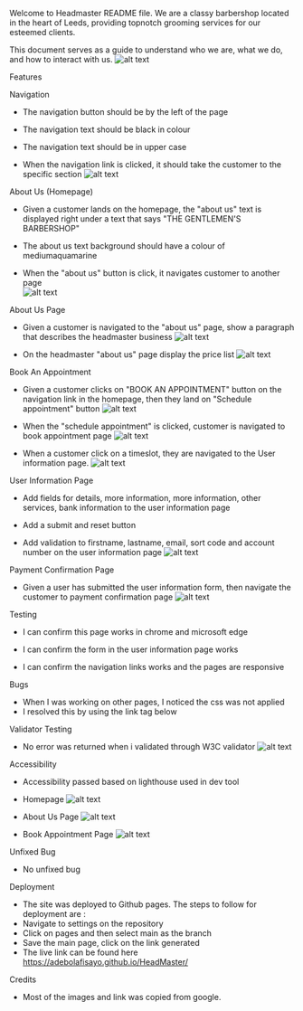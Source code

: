 
Welcome to Headmaster README file. We are a classy barbershop located in the heart of Leeds, providing topnotch grooming services for our esteemed clients. 

This document serves as a guide to understand who we are, what we do, and how to interact with us.
![alt text](/images/image.png)

Features

Navigation

* The navigation button should be by the left of the page

* The navigation text should be black in colour

* The navigation text should be in upper case

* When the navigation link is clicked, it should take the customer to the specific section
![alt text](image-1.png)



About Us (Homepage)

* Given a customer lands on the homepage, the "about us" text is displayed right under a text that says "THE GENTLEMEN'S BARBERSHOP"

* The about us text background should have a colour of mediumaquamarine

* When the "about us" button is click, it navigates customer to another page  
![alt text](image-2.png)

About Us Page

* Given a customer is navigated to the "about us" page, show a paragraph that describes the headmaster business
![alt text](image-3.png)

* On the headmaster "about us" page display the price list
![alt text](image-4.png)



Book An Appointment

* Given a customer clicks on "BOOK AN APPOINTMENT" button on the navigation link in the homepage, then they land on "Schedule appointment" button
![alt text](image-5.png)

* When the "schedule appointment" is clicked, customer is navigated to book appointment page
![alt text](image-6.png)

* When a customer click on a timeslot, they are navigated to the User information page.
![alt text](image-7.png)


User Information Page


* Add fields for details, more information, more information, other services, bank information to the user information page

* Add a submit and reset button

* Add validation to firstname, lastname, email, sort code and account number on the user information page
![alt text](image-8.png)

Payment Confirmation Page


* Given a user has submitted the user information form, then navigate the customer to payment confirmation page
![alt text](image-9.png)

Testing

* I can confirm this page works in chrome and microsoft edge

* I can confirm the form in the user information page works 

* I can confirm the navigation links works and the pages are responsive

Bugs

* When I was working on other pages, I noticed the css was not applied 
* I resolved this by using the link tag below
<link rel="stylesheet" href="assets/css/style.css"> 

Validator Testing
* No error was returned when i validated through W3C validator
![alt text](image-10.png)

Accessibility 

* Accessibility passed based on lighthouse used in dev tool
* Homepage
![alt text](image-11.png)

* About Us Page
![alt text](image-12.png)

* Book Appointment Page
![alt text](image-13.png)

Unfixed Bug
* No unfixed bug

Deployment
* The site was deployed to Github pages. The steps to follow for deployment are :
* Navigate to settings on the repository
* Click on pages and then select main as the branch
* Save the main page, click on the link generated
* The live link can be found here https://adebolafisayo.github.io/HeadMaster/

Credits

* Most of the images and link was copied from google.

